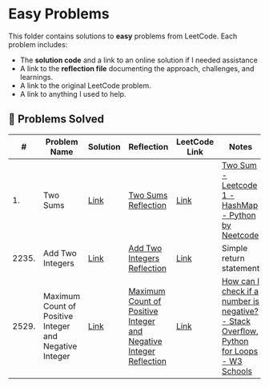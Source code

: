 # Easy Problems

This folder contains solutions to **easy** problems from LeetCode. Each problem includes:
- The **solution code** and a link to an online solution if I needed assistance
- A link to the **reflection file** documenting the approach, challenges, and learnings.
- A link to the original LeetCode problem.
- A link to anything I used to help.

## 📜 Problems Solved
| #   | Problem Name                         | Solution | Reflection  | LeetCode Link | Notes                     |
|-----|--------------------------------------|----------|-------------|---------------|---------------------------|
| 1. | Two Sums|[Link](https://github.com/TommyLe3825/My-Leetcode-Solutions/blob/main/easy/1.%20Two%20Sums)|[Two Sums Reflection](https://docs.google.com/document/d/1EhiwZ1DCt91yzNqhhVXQ9nfCd3Ehf9oM9k3Vl3FCKjo/edit?usp=sharing)|[Link](https://leetcode.com/problems/two-sum/description/)| [Two Sum - Leetcode 1 - HashMap - Python by Neetcode](https://www.youtube.com/watch?v=KLlXCFG5TnA)|
|2235.| Add Two Integers|[Link](https://github.com/TommyLe3825/My-Leetcode-Solutions/blob/main/easy/2235.%20Add%20Two%20Integers)| [Add Two Integers Reflection](https://docs.google.com/document/d/1h34iPZ89pZ-fyBYysAgg8daTxuUJ8Hr0AgW5g8Cw4wM/edit?usp=sharing)|[Link](https://leetcode.com/problems/add-two-integers/description/)| Simple return statement|
| 2529.| Maximum Count of Positive Integer and Negative Integer| [Link](https://github.com/TommyLe3825/My-Leetcode-Solutions/blob/main/easy/2529.%20Maximum%20Count%20of%20Positive%20Integer%20and%20Negative%20Integer)| [Maximum Count of Positive Integer and Negative Integer Reflection](https://docs.google.com/document/d/1hW1GTee635t2qlyYlBXSKWhg_BnFfc1qDyn-vLH2w7I/edit?tab=t.0)| [Link](https://leetcode.com/problems/maximum-count-of-positive-integer-and-negative-integer/description/?envType=daily-question&envId=2025-03-12)| [How can I check if a number is negative? - Stack Overflow](https://stackoverflow.com/questions/65694868/how-can-i-check-if-a-number-is-negative), [Python for Loops - W3 Schools](https://www.w3schools.com/python/python_for_loops.asp)
